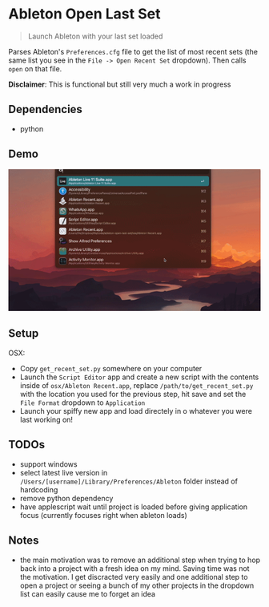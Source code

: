# Ableton Open Last Set 
> Launch Ableton with your last set loaded

Parses Ableton's `Preferences.cfg` file to get the list of most recent sets (the same list you see in the `File -> Open Recent Set` dropdown). Then calls `open` on that file.

**Disclaimer**: This is functional but still very much a work in progress

## Dependencies
- python

## Demo

![ableton open recent demo](demo.gif)

## Setup

OSX:
- Copy `get_recent_set.py` somewhere on your computer
- Launch the `Script Editor` app and create a new script with the contents inside of `osx/Ableton Recent.app`, replace `/path/to/get_recent_set.py` with the location you used for the previous step, hit save and set the `File Format` dropdown to `Application`
- Launch your spiffy new app and load directely in o whatever you were last working on!

## TODOs
- support windows
- select latest live version in `/Users/[username]/Library/Preferences/Ableton` folder instead of hardcoding
- remove python dependency
- have applescript wait until project is loaded before giving application focus (currently focuses right when ableton loads)

## Notes
- the main motivation was to remove an additional step when trying to hop back into a project with a fresh idea on my mind. Saving time was not the motivation. I get discracted very easily and one additional step to open a project or seeing a bunch of my other projects in the dropdown list can easily cause me to forget an idea